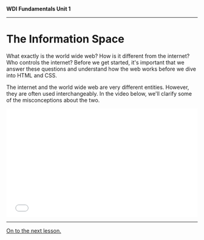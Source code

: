 **WDI Fundamentals Unit 1**

---

# The Information Space

What exactly is the world wide web? How is it different from the internet? Who controls the internet? Before we get started, it's important that we answer these questions and understand how the web works before we dive into HTML and CSS.

The internet and the world wide web are very different entities. However, they are often used interchangeably. In the video below, we'll clarify some of the misconceptions about the two.


<div class="wistia_responsive_padding" style="padding:56.25% 0 0 0;position:relative;"><div class="wistia_responsive_wrapper" style="height:100%;left:0;position:absolute;top:0;width:100%;"><iframe src="//fast.wistia.net/embed/iframe/e1hu2b8jm6?seo=false&videoFoam=true" allowtransparency="true" frameborder="0" scrolling="no" class="wistia_embed" name="wistia_embed" allowfullscreen mozallowfullscreen webkitallowfullscreen oallowfullscreen msallowfullscreen width="100%" height="100%"></iframe></div></div>
<script src="//fast.wistia.net/assets/external/E-v1.js" async></script>


---

[On to the next lesson.](03_lesson.md)
